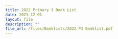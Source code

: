 ```yaml
---
title: 2022 Primary 3 Book List
date: 2021-12-01
layout: file
description: ""
file_url: /files/Booklists/2022 P3 Booklist.pdf
---
```


